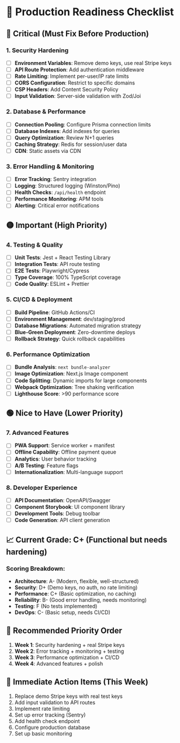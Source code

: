 # 🚀 Production Readiness Checklist

## 🔴 **Critical (Must Fix Before Production)**

### 1. Security Hardening
- [ ] **Environment Variables**: Remove demo keys, use real Stripe keys
- [ ] **API Route Protection**: Add authentication middleware
- [ ] **Rate Limiting**: Implement per-user/IP rate limits
- [ ] **CORS Configuration**: Restrict to specific domains
- [ ] **CSP Headers**: Add Content Security Policy
- [ ] **Input Validation**: Server-side validation with Zod/Joi

### 2. Database & Performance
- [ ] **Connection Pooling**: Configure Prisma connection limits
- [ ] **Database Indexes**: Add indexes for queries
- [ ] **Query Optimization**: Review N+1 queries
- [ ] **Caching Strategy**: Redis for session/user data
- [ ] **CDN**: Static assets via CDN

### 3. Error Handling & Monitoring
- [ ] **Error Tracking**: Sentry integration
- [ ] **Logging**: Structured logging (Winston/Pino)
- [ ] **Health Checks**: `/api/health` endpoint
- [ ] **Performance Monitoring**: APM tools
- [ ] **Alerting**: Critical error notifications

## 🟡 **Important (High Priority)**

### 4. Testing & Quality
- [ ] **Unit Tests**: Jest + React Testing Library
- [ ] **Integration Tests**: API route testing
- [ ] **E2E Tests**: Playwright/Cypress
- [ ] **Type Coverage**: 100% TypeScript coverage
- [ ] **Code Quality**: ESLint + Prettier

### 5. CI/CD & Deployment
- [ ] **Build Pipeline**: GitHub Actions/CI
- [ ] **Environment Management**: dev/staging/prod
- [ ] **Database Migrations**: Automated migration strategy
- [ ] **Blue-Green Deployment**: Zero-downtime deploys
- [ ] **Rollback Strategy**: Quick rollback capabilities

### 6. Performance Optimization
- [ ] **Bundle Analysis**: `next bundle-analyzer`
- [ ] **Image Optimization**: Next.js Image component
- [ ] **Code Splitting**: Dynamic imports for large components
- [ ] **Webpack Optimization**: Tree shaking verification
- [ ] **Lighthouse Score**: >90 performance score

## 🟢 **Nice to Have (Lower Priority)**

### 7. Advanced Features
- [ ] **PWA Support**: Service worker + manifest
- [ ] **Offline Capability**: Offline payment queue
- [ ] **Analytics**: User behavior tracking
- [ ] **A/B Testing**: Feature flags
- [ ] **Internationalization**: Multi-language support

### 8. Developer Experience
- [ ] **API Documentation**: OpenAPI/Swagger
- [ ] **Component Storybook**: UI component library
- [ ] **Development Tools**: Debug toolbar
- [ ] **Code Generation**: API client generation

## 📈 **Current Grade: C+ (Functional but needs hardening)**

### Scoring Breakdown:
- **Architecture**: A- (Modern, flexible, well-structured)
- **Security**: D+ (Demo keys, no auth, no rate limiting)
- **Performance**: C+ (Basic optimization, no caching)
- **Reliability**: B- (Good error handling, needs monitoring)
- **Testing**: F (No tests implemented)
- **DevOps**: C- (Basic setup, needs CI/CD)

## 🎯 **Recommended Priority Order**

1. **Week 1**: Security hardening + real Stripe keys
2. **Week 2**: Error tracking + monitoring + testing
3. **Week 3**: Performance optimization + CI/CD
4. **Week 4**: Advanced features + polish

## 🚨 **Immediate Action Items (This Week)**

1. Replace demo Stripe keys with real test keys
2. Add input validation to API routes
3. Implement rate limiting
4. Set up error tracking (Sentry)
5. Add health check endpoint
6. Configure production database
7. Set up basic monitoring
